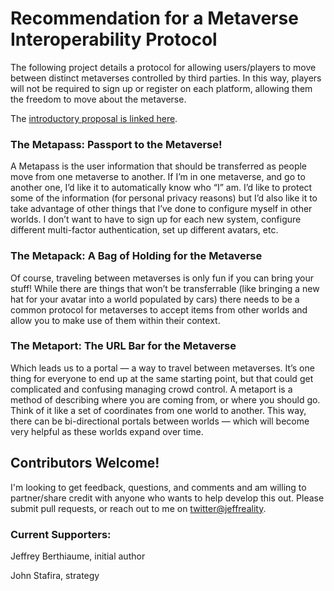 # Recommendation for a Metaverse Interoperability Protocol

The following project details a protocol for allowing users/players to move between distinct metaverses controlled by third parties. In this way, players will not be required to sign up or register on each platform, allowing them the freedom to move about the metaverse.

The [introductory proposal is linked here](https://jeffreality.medium.com/traveling-between-worlds-of-the-metaverse-dc0072c80be5).

### The Metapass: Passport to the Metaverse!

A Metapass is the user information that should be transferred as people move from one metaverse to another. If I’m in one metaverse, and go to another one, I’d like it to automatically know who “I” am. I’d like to protect some of the information (for personal privacy reasons) but I’d also like it to take advantage of other things that I’ve done to configure myself in other worlds. I don’t want to have to sign up for each new system, configure different multi-factor authentication, set up different avatars, etc.

### The Metapack: A Bag of Holding for the Metaverse

Of course, traveling between metaverses is only fun if you can bring your stuff! While there are things that won’t be transferrable (like bringing a new hat for your avatar into a world populated by cars) there needs to be a common protocol for metaverses to accept items from other worlds and allow you to make use of them within their context.

### The Metaport: The URL Bar for the Metaverse

Which leads us to a portal — a way to travel between metaverses. It’s one thing for everyone to end up at the same starting point, but that could get complicated and confusing managing crowd control. A metaport is a method of describing where you are coming from, or where you should go. Think of it like a set of coordinates from one world to another. This way, there can be bi-directional portals between worlds — which will become very helpful as these worlds expand over time.

## Contributors Welcome!

I'm looking to get feedback, questions, and comments and am willing to partner/share credit with anyone who wants to help develop this out. Please submit pull requests, or reach out to me on [twitter@jeffreality](https://twitter.com/jeffreality).

### Current Supporters:

Jeffrey Berthiaume, initial author

John Stafira, strategy
